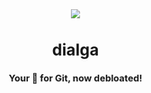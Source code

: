 <div align="center">
<img src="https://github.com/Spirizeon/dialga/assets/123345456/86a1bf67-9809-4833-a1b1-6269e5d41264" align="center" />


# dialga
### Your 💖 for Git, now debloated!

</div>
